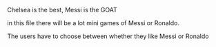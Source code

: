 Chelsea is the best, Messi is the GOAT

in this file there will be a lot mini games of Messi or Ronaldo.

The users have to choose between whether they like Messi or Ronaldo
